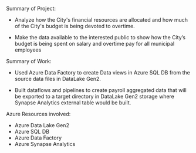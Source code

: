 Summary of Project:

- Analyze how the City's financial resources are allocated and how much of the City's budget is being devoted to overtime.

- Make the data available to the interested public to show how the City’s budget is being spent on salary and overtime pay for all municipal employees

Summary of Work:

- Used Azure Data Factory to create Data views in Azure SQL DB from the source data files in DataLake Gen2. 

- Built dataflows and pipelines to create payroll aggregated data that will be exported to a target directory in DataLake Gen2 storage where Synapse Analytics external table would be built.

Azure Resources involved:

- Azure Data Lake Gen2
- Azure SQL DB
- Azure Data Factory
- Azure Synapse Analytics
